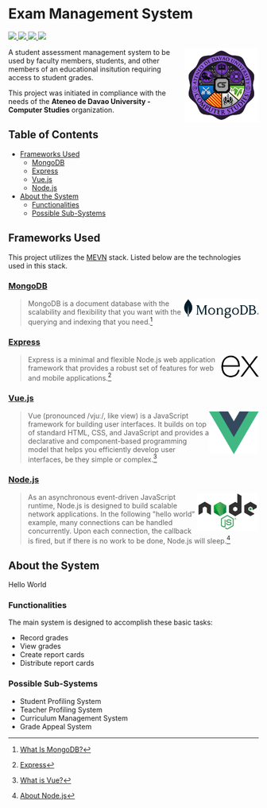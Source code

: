 # Exam Management System
<p>
   <a href="#mongodb">
      <img src="https://img.shields.io/badge/-MongoDB-47A248?style=plastic&logo=mongodb&logoColor=white">
   </a>
   <a href="#express">
      <img src="https://img.shields.io/badge/-Express-221e1f?style=plastic&logo=express">
   </a>
   <a href="#vuejs">
      <img src="https://img.shields.io/badge/-Vue.js-4FC08D?style=plastic&logo=vuedotjs&logoColor=white">
   </a>
   <a href="#nodejs">
      <img src="https://img.shields.io/badge/-Node.js-339933?style=plastic&logo=nodedotjs&logoColor=white">
   </a>
</p>
<img src="./images/addu-cs-logo.png" width="150" align="right" alt="AdDU CS Department logo." title="AdDU CS Department logo">

A student assessment management system to be used by faculty members, students, and other members of an educational insitution requiring access to student grades. 

This project was initiated in compliance with the needs of the **Ateneo de Davao University - Computer Studies** organization.

## Table of Contents
* [Frameworks Used](#frameworks-used)
    * [MongoDB](#mongodb)
    * [Express](#express)
    * [Vue.js](#vuejs)
    * [Node.js](#nodejs)
* [About the System](#about-the-system)
    * [Functionalities](#functionalities)
    * [Possible Sub-Systems](#possible-sub-systems)

## Frameworks Used
This project utilizes the [MEVN](https://www.educative.io/answers/what-is-mevn-stack) stack. Listed below are the technologies used in this stack.
### [MongoDB](https://www.mongodb.com/)
<img src="./images/mongodb-logo-light.png" width="150" align="right" alt="MongoDB logo." title="MongoDB logo">

> MongoDB is a document database with the scalability and flexibility that you want with the querying and indexing that you need.[^1]
### [Express](https://expressjs.com/)
<img src="./images/express-logo.png" width="75" align="right" alt="Express logo." title="Express logo">

> Express is a minimal and flexible Node.js web application framework that provides a robust set of features for web and mobile applications.[^2]
### [Vue.js](https://vuejs.org/)
<img src="./images/vue-logo.png" width="100" align="right" alt="Vue.js logo." title="Vue.js logo">

> Vue (pronounced /vjuː/, like view) is a JavaScript framework for building user interfaces. It builds on top of standard HTML, CSS, and JavaScript and provides a declarative and component-based programming model that helps you efficiently develop user interfaces, be they simple or complex.[^3]
### [Node.js](https://nodejs.org/en/)
<img src="./images/nodejs-logo.png" width="125" align="right" alt="Node.js logo." title="Node.js logo">

> As an asynchronous event-driven JavaScript runtime, Node.js is designed to build scalable network applications. In the following "hello world" example, many connections can be handled concurrently. Upon each connection, the callback is fired, but if there is no work to be done, Node.js will sleep.[^4]

## About the System
Hello World

### Functionalities
The main system is designed to accomplish these basic tasks:
* Record grades
* View grades
* Create report cards
* Distribute report cards

### Possible Sub-Systems
* Student Profiling System
* Teacher Profiling System
* Curriculum Management System
* Grade Appeal System

[^1]: [What Is MongoDB?](https://www.mongodb.com/what-is-mongodb)
[^2]: [Express](https://expressjs.com/)
[^3]: [What is Vue?](https://vuejs.org/guide/introduction.html)
[^4]: [About Node.js](https://nodejs.org/en/about/)
